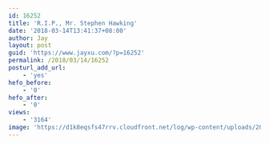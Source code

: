 ```yaml
---
id: 16252
title: 'R.I.P., Mr. Stephen Hawking'
date: '2018-03-14T13:41:37+08:00'
author: Jay
layout: post
guid: 'https://www.jayxu.com/?p=16252'
permalink: /2018/03/14/16252
posturl_add_url:
    - 'yes'
hefo_before:
    - '0'
hefo_after:
    - '0'
views:
    - '3164'
image: 'https://d1k8eqsfs47rrv.cloudfront.net/log/wp-content/uploads/2018/03/E872BF9973A3CB1C300028A3CD9F7544.jpg'
---
```


<!-- wp:image {"id":16254} -->
<figure class="wp-block-image"><a href="http://www.jayxu.com/log/wp-content/uploads/2018/03/E872BF9973A3CB1C300028A3CD9F7544.jpg"><img src="http://www.jayxu.com/log/wp-content/uploads/2018/03/E872BF9973A3CB1C300028A3CD9F7544.jpg?fit=640%2C369&amp;ssl=1" alt="" class="wp-image-16254"/></a></figure>
<!-- /wp:image -->